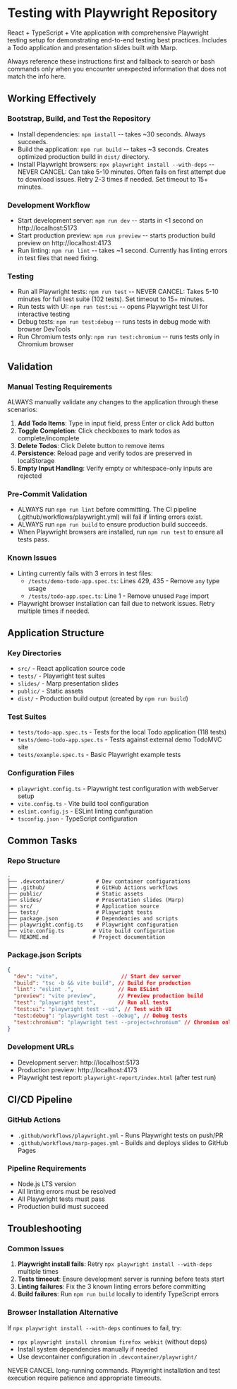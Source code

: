 # Testing with Playwright Repository

React + TypeScript + Vite application with comprehensive Playwright testing setup for demonstrating end-to-end testing best practices. Includes a Todo application and presentation slides built with Marp.

Always reference these instructions first and fallback to search or bash commands only when you encounter unexpected information that does not match the info here.

## Working Effectively

### Bootstrap, Build, and Test the Repository
- Install dependencies: `npm install` -- takes ~30 seconds. Always succeeds.
- Build the application: `npm run build` -- takes ~3 seconds. Creates optimized production build in `dist/` directory.
- Install Playwright browsers: `npx playwright install --with-deps` -- NEVER CANCEL: Can take 5-10 minutes. Often fails on first attempt due to download issues. Retry 2-3 times if needed. Set timeout to 15+ minutes.

### Development Workflow
- Start development server: `npm run dev` -- starts in <1 second on http://localhost:5173
- Start production preview: `npm run preview` -- starts production build preview on http://localhost:4173
- Run linting: `npm run lint` -- takes ~1 second. Currently has linting errors in test files that need fixing.

### Testing
- Run all Playwright tests: `npm run test` -- NEVER CANCEL: Takes 5-10 minutes for full test suite (102 tests). Set timeout to 15+ minutes.
- Run tests with UI: `npm run test:ui` -- opens Playwright test UI for interactive testing
- Debug tests: `npm run test:debug` -- runs tests in debug mode with browser DevTools
- Run Chromium tests only: `npm run test:chromium` -- runs tests only in Chromium browser

## Validation

### Manual Testing Requirements
ALWAYS manually validate any changes to the application through these scenarios:
1. **Add Todo Items**: Type in input field, press Enter or click Add button
2. **Toggle Completion**: Click checkboxes to mark todos as complete/incomplete
3. **Delete Todos**: Click Delete button to remove items
4. **Persistence**: Reload page and verify todos are preserved in localStorage
5. **Empty Input Handling**: Verify empty or whitespace-only inputs are rejected

### Pre-Commit Validation
- ALWAYS run `npm run lint` before committing. The CI pipeline (.github/workflows/playwright.yml) will fail if linting errors exist.
- ALWAYS run `npm run build` to ensure production build succeeds.
- When Playwright browsers are installed, run `npm run test` to ensure all tests pass.

### Known Issues
- Linting currently fails with 3 errors in test files:
  - `/tests/demo-todo-app.spec.ts`: Lines 429, 435 - Remove `any` type usage
  - `/tests/todo-app.spec.ts`: Line 1 - Remove unused `Page` import
- Playwright browser installation can fail due to network issues. Retry multiple times if needed.

## Application Structure

### Key Directories
- `src/` - React application source code
- `tests/` - Playwright test suites
- `slides/` - Marp presentation slides
- `public/` - Static assets
- `dist/` - Production build output (created by `npm run build`)

### Test Suites
- `tests/todo-app.spec.ts` - Tests for the local Todo application (118 tests)
- `tests/demo-todo-app.spec.ts` - Tests against external demo TodoMVC site 
- `tests/example.spec.ts` - Basic Playwright example tests

### Configuration Files
- `playwright.config.ts` - Playwright test configuration with webServer setup
- `vite.config.ts` - Vite build tool configuration
- `eslint.config.js` - ESLint linting configuration
- `tsconfig.json` - TypeScript configuration

## Common Tasks

### Repo Structure
```
.
├── .devcontainer/          # Dev container configurations
├── .github/                # GitHub Actions workflows
├── public/                 # Static assets
├── slides/                 # Presentation slides (Marp)
├── src/                    # Application source
├── tests/                  # Playwright tests
├── package.json            # Dependencies and scripts
├── playwright.config.ts    # Playwright configuration
├── vite.config.ts         # Vite build configuration
└── README.md              # Project documentation
```

### Package.json Scripts
```json
{
  "dev": "vite",                    // Start dev server
  "build": "tsc -b && vite build", // Build for production  
  "lint": "eslint .",              // Run ESLint
  "preview": "vite preview",       // Preview production build
  "test": "playwright test",       // Run all tests
  "test:ui": "playwright test --ui", // Test with UI
  "test:debug": "playwright test --debug", // Debug tests
  "test:chromium": "playwright test --project=chromium" // Chromium only
}
```

### Development URLs
- Development server: http://localhost:5173
- Production preview: http://localhost:4173
- Playwright test report: `playwright-report/index.html` (after test run)

## CI/CD Pipeline

### GitHub Actions
- `.github/workflows/playwright.yml` - Runs Playwright tests on push/PR
- `.github/workflows/marp-pages.yml` - Builds and deploys slides to GitHub Pages

### Pipeline Requirements
- Node.js LTS version
- All linting errors must be resolved
- All Playwright tests must pass
- Production build must succeed

## Troubleshooting

### Common Issues
1. **Playwright install fails**: Retry `npx playwright install --with-deps` multiple times
2. **Tests timeout**: Ensure development server is running before tests start
3. **Linting failures**: Fix the 3 known linting errors before committing
4. **Build failures**: Run `npm run build` locally to identify TypeScript errors

### Browser Installation Alternative
If `npx playwright install --with-deps` continues to fail, try:
- `npx playwright install chromium firefox webkit` (without deps)
- Install system dependencies manually if needed
- Use devcontainer configuration in `.devcontainer/playwright/`

NEVER CANCEL long-running commands. Playwright installation and test execution require patience and appropriate timeouts.